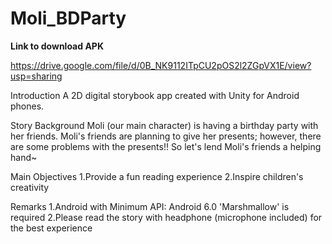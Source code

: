 # Moli_BDParty
**Link to download APK**

https://drive.google.com/file/d/0B_NK9112ITpCU2pOS2l2ZGpVX1E/view?usp=sharing

Introduction
A 2D digital storybook app created with Unity for Android phones.

Story Background
Moli (our main character) is having a birthday party with her friends.
Moli's friends are planning to give her presents; however,
there are some problems with the presents!!
So let's lend Moli's friends a helping hand~

Main Objectives
1.Provide a fun reading experience
2.Inspire children's creativity

Remarks
1.Android with Minimum API: Android 6.0 'Marshmallow' is required
2.Please read the story with headphone (microphone included) for the best experience
